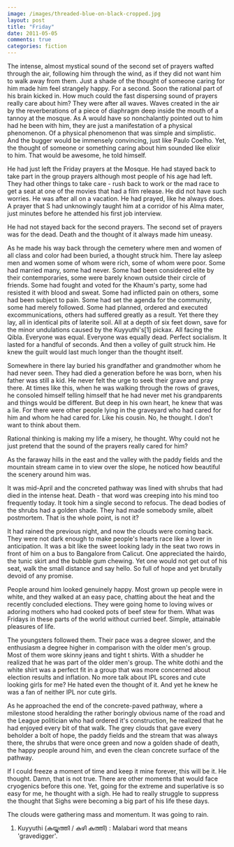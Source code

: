 ```yaml
---
image: /images/threaded-blue-on-black-cropped.jpg
layout: post
title: "Friday"
date: 2011-05-05
comments: true
categories: fiction
---
```

The intense, almost mystical sound of the second set of prayers wafted through the air, following him through the wind, as if they did not want him to walk away from them. Just a shade of the thought of someone caring for him made him feel strangely happy. For a second. Soon the rational part of his brain kicked in. How much could the fast dispersing sound of prayers really care about him? They were after all waves. Waves created in the air by the reverberations of a piece of diaphragm deep inside the mouth of a tannoy at the mosque. As A would have so nonchalantly pointed out to him had he been with him, they are just a manifestation of a physical phenomenon. Of a physical phenomenon that was simple and simplistic. And the bugger would be immensely convincing, just like Paulo Coelho. Yet, the thought of someone or something caring about him sounded like elixir to him. That would be awesome, he told himself.

He had just left the Friday prayers at the Mosque. He had stayed back to take part in the group prayers although most people of his age had left. They had other things to take care - rush back to work or the mad race to get a seat at one of the movies that had a film release. He did not have such worries. He was after all on a vacation. He had prayed, like he always does. A prayer that S had unknowingly taught him at a corridor of his Alma mater, just minutes before he attended his first job interview.

He had not stayed back for the second prayers. The second set of prayers was for the dead. Death and the thought of it always made him uneasy.

As he made his way back through the cemetery where men and women of all class and color had been buried, a thought struck him. There lay asleep men and women some of whom were rich, some of whom were poor. Some had married many, some had never. Some had been considered elite by their contemporaries, some were barely known outside their circle of friends. Some had fought and voted for the Khaum's party, some had resisted it with blood and sweat. Some had inflicted pain on others, some had been subject to pain. Some had set the agenda for the community, some had merely followed. Some had planned, ordered and executed excommunications, others had suffered greatly as a result. Yet there they lay, all in identical pits of laterite soil. All at a depth of six feet down, save for the minor undulations caused by the Kuyyuthi's[1] pickax. All facing the Qibla. Everyone was equal. Everyone was equally dead. Perfect socialism. It lasted for a handful of seconds. And then a volley of guilt struck him. He knew the guilt would last much longer than the thought itself.

Somewhere in there lay buried his grandfather and grandmother whom he had never seen. They had died a generation before he was born, when his father was still a kid. He never felt the urge to seek their grave and pray there. At times like this, when he was walking through the rows of graves, he consoled himself telling himself that he had never met his grandparents and things would be different. But deep in his own heart, he knew that was a lie. For there were other people lying in the graveyard who had cared for him and whom he had cared for. Like his cousin. No, he thought. I don't want to think about them.

Rational thinking is making my life a misery, he thought. Why could not he just pretend that the sound of the prayers really cared for him?

As the faraway hills in the east and the valley with the paddy fields and the mountain stream came in to view over the slope, he noticed how beautiful the scenery around him was.

It was mid-April and the concreted pathway was lined with shrubs that had died in the intense heat. Death - that word was creeping into his mind too frequently today. It took him a single second to refocus. The dead bodies of the shrubs had a golden shade. They had made somebody smile, albeit postmortem. That is the whole point, is not it?

It had rained the previous night, and now the clouds were coming back. They were not dark enough to make people's hearts race like a lover in anticipation. It was a bit like the sweet looking lady in the seat two rows in front of him on a bus to Bangalore from Calicut. One appreciated the hairdo, the tunic skirt and the bubble gum chewing. Yet one would not get out of his seat, walk the small distance and say hello. So full of hope and yet brutally devoid of any promise.

People around him looked genuinely happy. Most grown up people were in white, and they walked at an easy pace, chatting about the heat and the recently concluded elections. They were going home to loving wives or adoring mothers who had cooked pots of beef stew for them. What was Fridays in these parts of the world without curried beef. Simple, attainable pleasures of life.

The youngsters followed them. Their pace was a degree slower, and the enthusiasm a degree higher in comparison with the older men's group. Most of them wore skinny jeans and tight t shirts. With a shudder he realized that he was part of the older men's group. The white dothi and the white shirt was a perfect fit in a group that was more concerned about election results and inflation. No more talk about IPL scores and cute looking girls for me? He hated even the thought of it. And yet he knew he was a fan of neither IPL nor cute girls.

As he approached the end of the concrete-paved pathway, where a milestone stood heralding the rather boringly obvious name of the road and the League politician who had ordered it's construction, he realized that he had enjoyed every bit of that walk. The grey clouds that gave every beholder a bolt of hope, the paddy fields and the stream that was always there, the shrubs that were once green and now a golden shade of death, the happy people around him, and even the clean concrete surface of the pathway.

If I could freeze a moment of time and keep it mine forever, this will be it. He thought. Damn, that is not true. There are other moments that would face cryogenics before this one. Yet, going for the extreme and superlative is so easy for me, he thought with a sigh. He had to really struggle to suppress the thought that Sighs were becoming a big part of his life these days.

The clouds were gathering mass and momentum. It was going to rain.

1. Kuyyuthi (കുയ്യുത്തി / കുഴി കുത്തി) : Malabari word that means 'gravedigger'.
